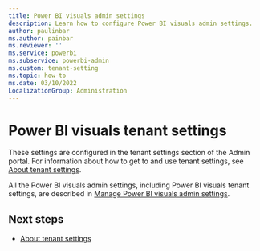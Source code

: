 ```yaml
---
title: Power BI visuals admin settings
description: Learn how to configure Power BI visuals admin settings.
author: paulinbar
ms.author: painbar
ms.reviewer: ''
ms.service: powerbi
ms.subservice: powerbi-admin
ms.custom: tenant-setting
ms.topic: how-to
ms.date: 03/10/2022
LocalizationGroup: Administration
---
```


# Power BI visuals tenant settings

These settings are configured in the tenant settings section of the Admin portal. For information about how to get to and use tenant settings, see [About tenant settings](service-admin-portal-about-tenant-settings.md).

All the Power BI visuals admin settings, including Power BI visuals tenant settings, are described in [Manage Power BI visuals admin settings](organizational-visuals.md).

## Next steps

* [About tenant settings](service-admin-portal-about-tenant-settings.md)
